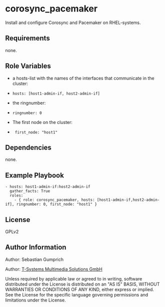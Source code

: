 corosync_pacemaker
=========

Install and configure Corosync and Pacemaker on RHEL-systems.

Requirements
------------
none.

Role Variables
--------------
- a hosts-list with the names of the interfaces that communicate in the cluster:


 - ```hosts: [host1-admin-if, host2-admin-if]```

- the ringnumber:

 - ```ringnumber: 0```

- The first node on the cluster:

 - ``` first_node: "host1"```

Dependencies
------------
none.

Example Playbook
----------------

    - hosts: host1-admin-if:host2-admin-if
      gather_facts: True
      roles:
        - { role: corosync_pacemaker, hosts: [host1-admin-if,host2-admin-if], ringnumber: 0, first_node: "host1" }


License
-------

GPLv2

Author Information
------------------

Author: Sebastian Gumprich

Author: [T-Systems Multimedia Solutions GmbH](http://www.t-systems-mms.com/)


Unless required by applicable law or agreed to in writing, software distributed under the License is distributed on an "AS IS" BASIS, WITHOUT WARRANTIES OR CONDITIONS OF ANY KIND, either express or implied. See the License for the specific language governing permissions and limitations under the License.

